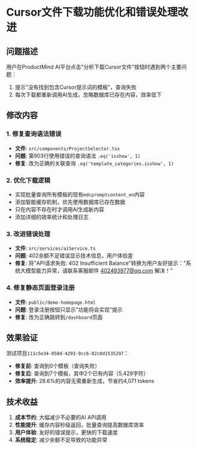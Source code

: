 # Cursor文件下载功能优化和错误处理改进

## 问题描述

用户在ProductMind AI平台点击"分析下载Cursor文件"按钮时遇到两个主要问题：
1. 提示"没有找到包含Cursor提示词的模板"，查询失败
2. 每次下载都重新调用AI生成，忽略数据库已存在内容，效率低下

## 修改内容

### 1. 修复查询语法错误
- **文件**: `src/components/ProjectSelector.tsx`
- **问题**: 第903行使用错误的查询语法 `.eq('isshow', 1)`
- **修复**: 改为正确的关联查询 `.eq('template_categories.isshow', 1)`

### 2. 优化下载逻辑
- 实现批量查询所有模板的现有`mdcpromptcontent_en`内容
- 添加智能缓存机制，优先使用数据库已存在数据
- 只在内容不存在时才调用AI生成新内容
- 添加详细的效率统计和处理日志

### 3. 改进错误处理
- **文件**: `src/services/aiService.ts`
- **问题**: 402余额不足错误显示技术信息，用户体验差
- **修复**: 将"API请求失败: 402 Insufficient Balance"转换为用户友好提示："系统大模型能力异常，请联系客服邮件 402493977@qq.com 解决！"

### 4. 修复静态页面登录注册
- **文件**: `public/demo-homepage.html`
- **问题**: 登录注册按钮只显示"功能将会实现"提示
- **修复**: 改为正确跳转到`/dashboard`页面

## 效果验证

测试项目`111c5e34-058d-4293-9cc6-02c0d1535297`：
- **修复前**: 查询到0个模板（查询失败）
- **修复后**: 查询到7个模板，其中2个已有内容（5,429字符）
- **效率提升**: 28.6%的内容无需重新生成，节省约4,071 tokens

## 技术收益

1. **成本节约**: 大幅减少不必要的AI API调用
2. **性能提升**: 缓存内容秒级返回，批量查询提高数据库效率  
3. **用户体验**: 友好的错误提示，更快的下载速度
4. **系统稳定**: 减少余额不足导致的功能异常
